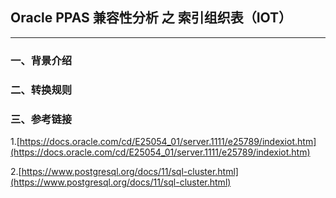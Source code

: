 ## Oracle PPAS 兼容性分析 之 索引组织表（IOT）
---

### 一、背景介绍

### 二、转换规则

### 三、参考链接
1.[https://docs.oracle.com/cd/E25054_01/server.1111/e25789/indexiot.htm](https://docs.oracle.com/cd/E25054_01/server.1111/e25789/indexiot.htm)

2.[https://www.postgresql.org/docs/11/sql-cluster.html](https://www.postgresql.org/docs/11/sql-cluster.html)
